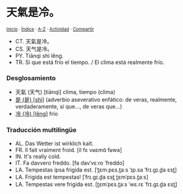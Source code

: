 # 天氣是冷。
<sup>[Inicio](../../../../index.md) · [Índice](../../../../indices/frases-chinas.md) · [A-Z](../../../../indices/alfabetico.md) · [Actividad](../../../../indices/actividad.md) · [Compartir](https://x.com/intent/tweet?text=%E5%A4%A9%E6%B0%A3%E6%98%AF%E5%86%B7%E3%80%82%20(%E5%A4%A9%E6%B0%94%E6%98%AF%E5%86%B7%E3%80%82)%20%5BTi%C4%81nq%C3%AC%20sh%C3%AC%20l%C4%9Bng.%5D%20entre%20las%20Frases%20chinas%2C%20con%20desglosamiento%2C%20traducci%C3%B3n%20y%20enlaces%20cruzados.%0A%E2%86%92%20https%3A%2F%2Fjucardus.github.io%2Fcontenido%2Ft%2Fi%2Fa%2Ftian1-qi4-shi4-leng3.html%0A%0A%23frss_chns_jucardus%0A%40jucardus)</sup>

* CT. 天氣是冷。
* CS. 天气是冷。
* PY. Tiānqì shì lěng.
* TR. Sí que está frío el tiempo. / El clima está realmente frío.

### Desglosamiento

* 天氣 (天气) [tiānqì] clima, tiempo (clima)
* [是 (是) [shì]](../../../../contenido/s/h/i/shi4-26159.md) (adverbio aseverativo enfático: de veras, realmente, verdaderamente, sí que..., de veras que...)
* [冷 (冷) [lěng]](../../../../contenido/l/e/n/leng3-20919.md) frío

### Traducción multilingüe

* AL. Das Wetter ist wirklich kalt.
* FR. Il fait vraiment froid. [il fɛ vʁɛmɑ̃ fʁwa]
* IN. It's really cold.
* IT. Fa davvero freddo. [fa davˈvɛːro ˈfreddo]
* LA. Tempestas ipsa frigida est. [ˈt̪ɛm.pɛs.t̪aːs ˈɪp.sa ˈfrɪ.ɡɪ.d̪a ɛst̪]
* LA. Frigida est tempestas! [ˈfrɪ.ɡɪ.d̪a ɛst̪ t̪ɛmˈpɛs.t̪aːs]
* LA. Tempestas vere frigida est. [t̪ɛmˈpɛs.t̪aːs ˈwɛ.rɛ ˈfrɪ.ɡɪ.d̪a ɛst̪]
